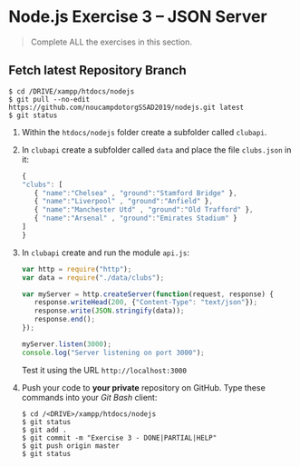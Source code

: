 # Node.js Exercise 3 – JSON Server

> Complete ALL the exercises in this section.

## Fetch latest Repository Branch

```
$ cd /DRIVE/xampp/htdocs/nodejs
$ git pull --no-edit https://github.com/noucampdotorgSSAD2019/nodejs.git latest
$ git status

```

1.	Within the ``htdocs/nodejs`` folder create a subfolder called ``clubapi``.

1.	In ``clubapi`` create a subfolder called ``data`` and place the file ``clubs.json`` in it:

	```javascript
	{
	"clubs": [
	   { "name":"Chelsea" , "ground":"Stamford Bridge" },
	   { "name":"Liverpool" , "ground":"Anfield" },
	   { "name":"Manchester Utd" , "ground":"Old Trafford" },
	   { "name":"Arsenal" , "ground":"Emirates Stadium" }
	]
	}

	```

1.	In ``clubapi`` create and run the module ``api.js``:

	```javascript
	var http = require("http");
	var data = require("./data/clubs");

	var myServer = http.createServer(function(request, response) {
	   response.writeHead(200, {"Content-Type": "text/json"});
	   response.write(JSON.stringify(data));
	   response.end();
	});

	myServer.listen(3000);
	console.log("Server listening on port 3000");

	```

	Test it using the URL ``http://localhost:3000``

1.	Push your code to **your private** repository on GitHub.  Type these commands into your *Git Bash* client:

	```
	$ cd /<DRIVE>/xampp/htdocs/nodejs
	$ git status
	$ git add .
	$ git commit -m "Exercise 3 - DONE|PARTIAL|HELP"
	$ git push origin master
	$ git status

	```